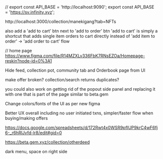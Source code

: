 // export const API_BASE = 'http://localhost:9090';
export const API_BASE = 'https://sv.infinity.xyz';

http://localhost:3000/collection/manekigang?tab=NFTs

also add a 'add to cart' btn next to 'add to order' btn
'add to cart' is simply a shortcut that adds single item orders to cart directly instead of 'add item to order' -> 'add order to cart' flow

// home page
https://www.figma.com/file/R14MZXLv336FbK7RNsEZOa/Homepage-reskin?node-id=0%3A1

Hide feed, collection pot, community tab and Orderbook page from UI

make offer broken?
collection/search returns duplicates?

you could also work on getting rid of the popout side panel and replacing it with one that is part of the page
similar to beta.gem

Change colors/fonts of the UI as per new figma

Better UX overall including no user initiated txns, simpler/faster flow when buying/making offers

https://docs.google.com/spreadsheets/d/172Rwt4x0WSR9pfIUP9krC4wF6fj6-_r6hRlJvfd-lr8/edit#gid=0

https://beta.gem.xyz/collection/otherdeed

dark menu,
space on right side
